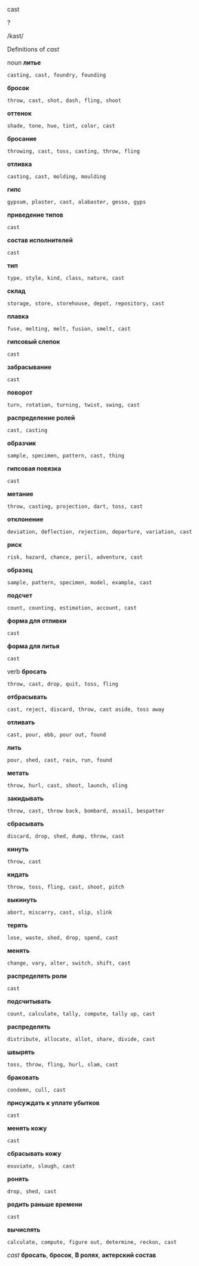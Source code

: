 cast

?

/kast/

Definitions of _cast_

noun
**литье**

    casting, cast, foundry, founding
**бросок**

    throw, cast, shot, dash, fling, shoot
**оттенок**

    shade, tone, hue, tint, color, cast
**бросание**

    throwing, cast, toss, casting, throw, fling
**отливка**

    casting, cast, molding, moulding
**гипс**

    gypsum, plaster, cast, alabaster, gesso, gyps
**приведение типов**

    cast
**состав исполнителей**

    cast
**тип**

    type, style, kind, class, nature, cast
**склад**

    storage, store, storehouse, depot, repository, cast
**плавка**

    fuse, melting, melt, fusion, smelt, cast
**гипсовый слепок**

    cast
**забрасывание**

    cast
**поворот**

    turn, rotation, turning, twist, swing, cast
**распределение ролей**

    cast, casting
**образчик**

    sample, specimen, pattern, cast, thing
**гипсовая повязка**

    cast
**метание**

    throw, casting, projection, dart, toss, cast
**отклонение**

    deviation, deflection, rejection, departure, variation, cast
**риск**

    risk, hazard, chance, peril, adventure, cast
**образец**

    sample, pattern, specimen, model, example, cast
**подсчет**

    count, counting, estimation, account, cast
**форма для отливки**

    cast
**форма для литья**

    cast

verb
**бросать**

    throw, cast, drop, quit, toss, fling
**отбрасывать**

    cast, reject, discard, throw, cast aside, toss away
**отливать**

    cast, pour, ebb, pour out, found
**лить**

    pour, shed, cast, rain, run, found
**метать**

    throw, hurl, cast, shoot, launch, sling
**закидывать**

    throw, cast, throw back, bombard, assail, bespatter
**сбрасывать**

    discard, drop, shed, dump, throw, cast
**кинуть**

    throw, cast
**кидать**

    throw, toss, fling, cast, shoot, pitch
**выкинуть**

    abort, miscarry, cast, slip, slink
**терять**

    lose, waste, shed, drop, spend, cast
**менять**

    change, vary, alter, switch, shift, cast
**распределять роли**

    cast
**подсчитывать**

    count, calculate, tally, compute, tally up, cast
**распределять**

    distribute, allocate, allot, share, divide, cast
**швырять**

    toss, throw, fling, hurl, slam, cast
**браковать**

    condemn, cull, cast
**присуждать к уплате убытков**

    cast
**менять кожу**

    cast
**сбрасывать кожу**

    exuviate, slough, cast
**ронять**

    drop, shed, cast
**родить раньше времени**

    cast
**вычислять**

    calculate, compute, figure out, determine, reckon, cast

_cast_
**бросать**, **бросок**, **В ролях**, **актерский состав**
